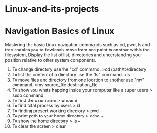 # Linux-and-its-projects
# Navigation Basics of Linux

Mastering the basic Linux navigation commands such as cd, pwd, ls and tree enables you to flowlessly move from one point to another within the filesystem, Display the list of list, directories and understanding your position relative to other system components.

1. To change directory use the "cd" command.  >cd /path/to/directory
2. To list the content of a directory use the "ls" command.  >ls
3. To move files and directory from one location to another use "mv" command. >mv source_file destination_file
4. To show you whats happing inside your computer like a super users > sudo command
5. To find the user name > whoami
6. To find total process by users > id
7. To finding present working directory > pwd
8. To print path to your home directory > echo ~ 
9. To show the home directory > ls ~
10. To clear the screen > clear
